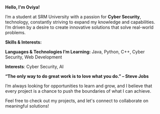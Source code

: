 
**Hello, I'm Oviya!**

I’m a student at SRM University with a passion for **Cyber Security**, technology, constantly striving to expand my knowledge and capabilities. I’m driven by a desire to create innovative solutions that solve real-world problems.

**Skills & Interests:**

**Languages & Technologies I’m Learning:** Java, Python, C++, Cyber Security, Web Development

**Interests**: Cyber Security, AI

**“The only way to do great work is to love what you do.” – Steve Jobs**

I’m always looking for opportunities to learn and grow, and I believe that every project is a chance to push the boundaries of what I can achieve.

Feel free to check out my projects, and let's connect to collaborate on meaningful solutions!
